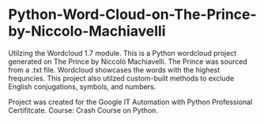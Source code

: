 # Python-Word-Cloud-on-The-Prince-by-Niccolo-Machiavelli
Utilzing the Wordcloud 1.7 module. This is a Python wordcloud project generated on The Prince by Niccolò Machiavelli. The Prince was sourced from a .txt file. 
Wordcloud showcases the words with the highest frequncies. This project also utilzed custom-built methods to exclude English conjugations, symbols, and numbers.

Project was created for the Google IT Automation with Python Professional Certifitcate. Course: Crash Course on Python. 
